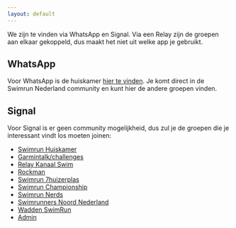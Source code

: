 ```yaml
---
layout: default
---
```


We zijn te vinden via WhatsApp en Signal. Via een Relay zijn de groepen aan elkaar gekoppeld, dus maakt het niet uit welke app je gebruikt.

## WhatsApp

Voor WhatsApp is de huiskamer [hier te vinden](https://chat.whatsapp.com/K1Z4r7PSRCH1DEW4rxEnSa). Je komt direct in de Swimrun Nederland community en kunt hier de andere groepen vinden.

## Signal

Voor Signal is er geen community mogelijkheid, dus zul je de groepen die je interessant vindt los moeten joinen:

* [Swimrun Huiskamer](https://signal.group/#CjQKIPd6whar_w-rTcJ8n9ER-8Nk-dY5hBraQSZwI_7TJESPEhA5Ixg4Vjo8ZcTEBMsRQNfG)
* [Garmintalk/challenges](https://signal.group/#CjQKIAosHLa6urn4NW57ahwhJOuWCJLzqasxJJEUzfwBUBiGEhA7fjAtEztg5ssDlQeMZaQ2)
* [Relay Kanaal Swim](https://signal.group/#CjQKII1ajfqV_LDRz2jZgF0hk9AiinoHrsKoebxvvqfLXL8kEhCyTH8-hYY__ZaYwMC3WPUq)
* [Rockman](https://signal.group/#CjQKINHooFDtkWm1RIU3Wwi3hXbsIScksFTTl1s6HJCrj_4rEhA46Hd9tZJkUw3uWSrK69y-)
* [Swimrun 7huizerplas](https://signal.group/#CjQKIC-DJRREZDlXZmEnNy2yztcwEgOsYSFE-1P9VqekKI4HEhC64cfRtX-MStyolNZ0J1N8)
* [Swimrun Championship](https://signal.group/#CjQKILvjtvjT1_w8ohq0bjidDf8aB2wfNwgNUzujQsNU0y0OEhBuHSnpfI60z_HJTKQKwGv0)
* [Swimrun Nerds](https://signal.group/#CjQKIF4J9BU5eSzFQ42O5EyJ3wvUUaP2i78ZFN8VABfTqZPfEhCDcskKgp1xPSWPxVPFpMTZ)
* [Swimrunners Noord Nederland](https://signal.group/#CjQKIFDgD9CDbm2t3AUex-fdmV3_qHlhPy1GumFcE5IYcEfNEhB9mTmxo6L3fstPKQiWOZfe)
* [Wadden SwimRun](https://signal.group/#CjQKIMqJ211WAtWvihNnCXBfkKB9pyA2SdvTljYiLitZ_rcfEhBlaEMgMI8Fwp9NXtpNGIB-)
* [Admin](https://signal.group/#CjQKIMYzFBUUWJWqfHQfgIPYyG4VKJlD3dH5sVJLuW7SvmUVEhCNF3HNGZ6JV_RTCmzW-qYy)
